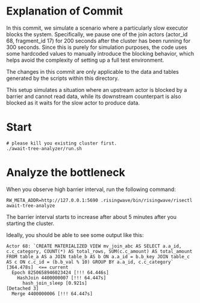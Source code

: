 # Explanation of Commit

In this commit, we simulate a scenario where a particularly slow executor blocks the system. Specifically, we pause one of the join actors (actor_id 68, fragment_id 17) for 200 seconds after the cluster has been running for 300 seconds. Since this is purely for simulation purposes, the code uses some hardcoded values to manually introduce the blocking behavior, which helps avoid the complexity of setting up a full test environment.

The changes in this commit are only applicable to the data and tables generated by the scripts within this directory.

This setup simulates a situation where an upstream actor is blocked by a barrier and cannot read data, while its downstream counterpart is also blocked as it waits for the slow actor to produce data.

# Start
``` shell
# please kill you existing cluster first.
./await-tree-analyzer/run.sh
```

# Analyze the bottleneck

When you observe high barrier interval, run the following command:
```
RW_META_ADDR=http://127.0.0.1:5690 .risingwave/bin/risingwave/risectl await-tree-analyze
```

The barrier interval starts to increase after about 5 minutes after you starting the cluster.

Ideally, you should be able to see some output like this:

```
Actor 68: `CREATE MATERIALIZED VIEW mv_join_abc AS SELECT a.a_id, c.c_category, COUNT(*) AS total_rows, SUM(c.c_amount) AS total_amount FROM table_a AS a JOIN table_b AS b ON a.a_id = b.b_key JOIN table_c AS c ON c.c_id = (b.b_val % 10) GROUP BY a.a_id, c.c_category` [364.478s]  <== current
  Epoch 8250658946023424 [!!! 64.446s]
    HashJoin 4400000007 [!!! 64.447s]
      hash_join_sleep [0.921s]
[Detached 3]
  Merge 4400000006 [!!! 64.447s]
```